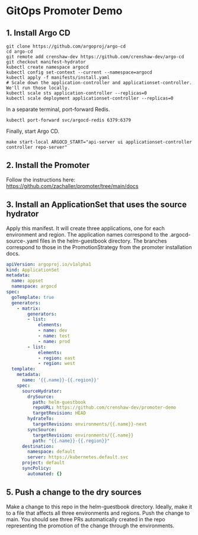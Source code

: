 # GitOps Promoter Demo

## 1. Install Argo CD

```shell
git clone https://github.com/argoproj/argo-cd
cd argo-cd
git remote add crenshaw-dev https://github.com/crenshaw-dev/argo-cd
git checkout manifest-hydrator
kubectl create namespace argocd
kubectl config set-context --current --namespace=argocd
kubectl apply -f manifests/install.yaml
# Scale down the application-controller and applicationset-controller. We'll run those locally.
kubectl scale sts application-controller --replicas=0
kubectl scale deployment applicationset-controller --replicas=0
```

In a separate terminal, port-forward Redis.

```shell
kubectl port-forward svc/argocd-redis 6379:6379
```

Finally, start Argo CD.

```shell
make start-local ARGOCD_START="api-server ui applicationset-controller controller repo-server"
```

## 2. Install the Promoter

Follow the instructions here: https://github.com/zachaller/promoter/tree/main/docs

## 3. Install an ApplicationSet that uses the source hydrator

Apply this manifest. It will create three applications, one for each environment and region. The application names 
correspond to the .argocd-source-<app name>.yaml files in the helm-guestbook directory. The branches correspond to those
in the PromotionStrategy from the promoter installation docs.

```yaml
apiVersion: argoproj.io/v1alpha1
kind: ApplicationSet
metadata:
  name: appset
  namespace: argocd
spec:
  goTemplate: true
  generators:
    - matrix:
        generators:
        - list:
            elements:
            - name: dev
            - name: test
            - name: prod
        - list:
            elements:
            - region: east
            - region: west
  template:
    metadata:
      name: '{{.name}}-{{.region}}'
    spec:
      sourceHydrator:
        drySource:
          path: helm-guestbook
          repoURL: https://github.com/crenshaw-dev/promoter-demo
          targetRevision: HEAD
        hydrateTo:
          targetRevision: environments/{{.name}}-next
        syncSource:
          targetRevision: environments/{{.name}}
          path: "{{.name}}-{{.region}}"
      destination:
        namespace: default
        server: https://kubernetes.default.svc
      project: default
      syncPolicy:
        automated: {}
```

## 5. Push a change to the dry sources

Make a change to this repo in the helm-guestbook directory. Ideally, make it to a file that affects all three
environments and regions. Push the change to main. You should see three PRs automatically created in the repo
representing the promotion of the change through the environments.
